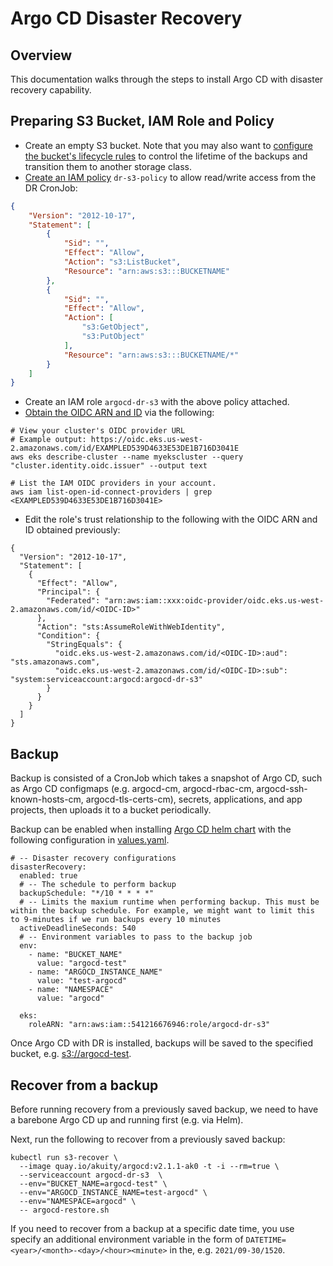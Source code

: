 # Argo CD Disaster Recovery

## Overview

This documentation walks through the steps to install Argo CD with disaster recovery capability.

## Preparing S3 Bucket, IAM Role and Policy

* Create an empty S3 bucket. Note that you may also want to [configure the bucket's lifecycle rules](https://docs.aws.amazon.com/AmazonS3/latest/userguide/how-to-set-lifecycle-configuration-intro.html) to control the lifetime of the backups and transition them to another storage class.
* [Create an IAM policy](https://docs.aws.amazon.com/eks/latest/userguide/create-service-account-iam-policy-and-role.html) `dr-s3-policy` to allow read/write access from the DR CronJob:

```json
{
    "Version": "2012-10-17",
    "Statement": [
        {
            "Sid": "",
            "Effect": "Allow",
            "Action": "s3:ListBucket",
            "Resource": "arn:aws:s3:::BUCKETNAME"
        },
        {
            "Sid": "",
            "Effect": "Allow",
            "Action": [
                "s3:GetObject",
                "s3:PutObject"
            ],
            "Resource": "arn:aws:s3:::BUCKETNAME/*"
        }
    ]
}
```
* Create an IAM role `argocd-dr-s3` with the above policy attached.
* [Obtain the OIDC ARN and ID](https://docs.aws.amazon.com/eks/latest/userguide/enable-iam-roles-for-service-accounts.html) via the following:
```
# View your cluster's OIDC provider URL
# Example output: https://oidc.eks.us-west-2.amazonaws.com/id/EXAMPLED539D4633E53DE1B716D3041E
aws eks describe-cluster --name myekscluster --query "cluster.identity.oidc.issuer" --output text

# List the IAM OIDC providers in your account.
aws iam list-open-id-connect-providers | grep <EXAMPLED539D4633E53DE1B716D3041E>
```
* Edit the role's trust relationship to the following with the OIDC ARN and ID obtained previously:
```
{
  "Version": "2012-10-17",
  "Statement": [
    {
      "Effect": "Allow",
      "Principal": {
        "Federated": "arn:aws:iam::xxx:oidc-provider/oidc.eks.us-west-2.amazonaws.com/id/<OIDC-ID>"
      },
      "Action": "sts:AssumeRoleWithWebIdentity",
      "Condition": {
        "StringEquals": {
          "oidc.eks.us-west-2.amazonaws.com/id/<OIDC-ID>:aud": "sts.amazonaws.com",
          "oidc.eks.us-west-2.amazonaws.com/id/<OIDC-ID>:sub": "system:serviceaccount:argocd:argocd-dr-s3"
        }
      }
    }
  ]
}
```

## Backup

Backup is consisted of a CronJob which takes a snapshot of Argo CD, such as Argo CD configmaps (e.g. argocd-cm, argocd-rbac-cm, argocd-ssh-known-hosts-cm, argocd-tls-certs-cm), secrets, applications, and app projects, then uploads it
to a bucket periodically.

Backup can be enabled when installing [Argo CD helm chart](https://github.com/akuity/helm-builds) with the following configuration in [values.yaml](https://github.com/akuity/helm-builds/blob/master/charts/argo-cd/values.yaml).

```
# -- Disaster recovery configurations
disasterRecovery:
  enabled: true
  # -- The schedule to perform backup
  backupSchedule: "*/10 * * * *"
  # -- Limits the maxium runtime when performing backup. This must be within the backup schedule. For example, we might want to limit this to 9-minutes if we run backups every 10 minutes
  activeDeadlineSeconds: 540
  # -- Environment variables to pass to the backup job
  env:
    - name: "BUCKET_NAME"
      value: "argocd-test"
    - name: "ARGOCD_INSTANCE_NAME"
      value: "test-argocd"
    - name: "NAMESPACE"
      value: "argocd"

  eks:
    roleARN: "arn:aws:iam::541216676946:role/argocd-dr-s3"
```

Once Argo CD with DR is installed, backups will be saved to the specified bucket, e.g. [s3://argocd-test](https://s3.console.aws.amazon.com/s3/buckets/argocd-test).

## Recover from a backup

Before running recovery from a previously saved backup, we need to have a barebone Argo CD up and running first (e.g. via Helm).

Next, run the following to recover from a previously saved backup:

```
kubectl run s3-recover \
  --image quay.io/akuity/argocd:v2.1.1-ak0 -t -i --rm=true \
  --serviceaccount argocd-dr-s3  \
  --env="BUCKET_NAME=argocd-test" \
  --env="ARGOCD_INSTANCE_NAME=test-argocd" \
  --env="NAMESPACE=argocd" \
  -- argocd-restore.sh
```

If you need to recover from a backup at a specific date time, you use specify an additional environment variable in the form of `DATETIME=<year>/<month>-<day>/<hour><minute>` in the, e.g. `2021/09-30/1520`.
